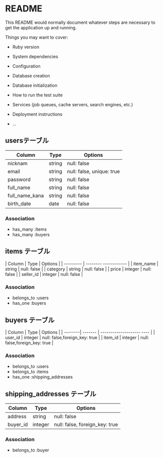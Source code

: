 # README

This README would normally document whatever steps are necessary to get the
application up and running.

Things you may want to cover:

* Ruby version

* System dependencies

* Configuration

* Database creation

* Database initialization

* How to run the test suite

* Services (job queues, cache servers, search engines, etc.)

* Deployment instructions

* ...


## usersテーブル

| Column         | Type   | Options                   |
| ---------------| ------ | ------------------------- |
| nicknam        | string | null: false               |
| email          | string | null: false, unique: true |
| password       | string | null: false               |
| full_name      | string | null: false               |
| full_name_kana | string | null: false               |
| birth_date     | date   | null: false               |


### Association

- has_many :items
- has_many :buyers


## items テーブル

| Column    | Type    | Options     |
| --------- | -------- ------------ |
| item_name | string  | null: false |
| category  | string  | null: false |
| price     | integer | null: false |
| seller_id | integer | null: false |


### Association

- belongs_to :users
- has_one :buyers


## buyers テーブル

| Column  | Type  | Options                         |
| --------| ------- | --------------------     ---- |
| user_id | integer | null: false,foreign_key: true |
| item_id | integer | null: false,foreign_key: true |


### Association

- belongs_to :users
- belongs_to :items
- has_one :shipping_addresses


## shipping_addresses テーブル

| Column   | Type    | Options                        |
| -------- | ------- | ------------------------------ |
| address  | string  | null: false                    |
| buyer_id | integer | null: false, foreign_key: true |

### Association

- belongs_to :buyer
